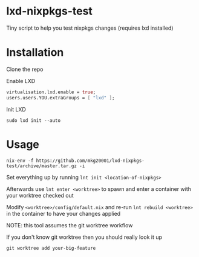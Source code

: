 # lxd-nixpkgs-test

Tiny script to help you test nixpkgs changes (requires lxd installed)

# Installation

Clone the repo

Enable LXD

```nix
virtualisation.lxd.enable = true;
users.users.YOU.extraGroups = [ "lxd" ];
```

Init LXD

```
sudo lxd init --auto
```

# Usage

```
nix-env -f https://github.com/mkg20001/lxd-nixpkgs-test/archive/master.tar.gz -i
```

Set everything up by running `lnt init <location-of-nixpkgs>`

Afterwards use `lnt enter <worktree>` to spawn and enter a container with your worktree checked out

Modify `<worktree>/config/default.nix` and re-run `lnt rebuild <worktree>` in the container to have your changes applied

NOTE: this tool assumes the git worktree workflow

If you don't know git worktree then you should really look it up

`git worktree add your-big-feature`
